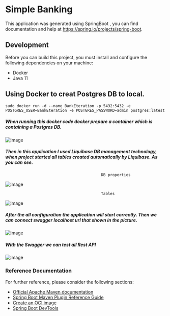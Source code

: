 # Simple Banking

This application was generated using SpringBoot , you can find documentation and help at https://spring.io/projects/spring-boot.


## Development

Before you can build this project, you must install and configure the following dependencies on your machine:
   * Docker
   * Java 11
 
## Using Docker to creat Postgres DB to local.
 
    sudo docker run -d --name BankEteration -p 5432:5432 -e POSTGRES_USER=BankEteration -e POSTGRES_PASSWORD=admin postgres:latest
##### When running this docker code docker prepare a container which is containing a Postgres DB.
  ![image](https://user-images.githubusercontent.com/13496352/139600125-dbb05596-65ab-47d9-945a-89edd9e561b9.png)
##### Then in this application I used Liquibase DB management technology, when project started all tables created automatically by Liquibase. As you can see.
                                                  
                                              DB properties
![image](https://user-images.githubusercontent.com/13496352/139600585-a7318e95-3780-4eb4-ae7c-810429692782.png)

                                              Tables
![image](https://user-images.githubusercontent.com/13496352/139600638-c1e8db37-b0f3-4a64-b270-605de9010a3e.png)

##### After the all configuration the application will start correctly. Then we can connect swagger localhost url that shown in the picture.
![image](https://user-images.githubusercontent.com/13496352/139738855-dccdf296-35b2-4586-80e9-280ace83380f.png)

##### With the Swagger we can test all Rest API

![image](https://user-images.githubusercontent.com/13496352/139740201-9d56ae88-df5d-414d-9748-6474894a6307.png)





### Reference Documentation
For further reference, please consider the following sections:

* [Official Apache Maven documentation](https://maven.apache.org/guides/index.html)
* [Spring Boot Maven Plugin Reference Guide](https://docs.spring.io/spring-boot/docs/2.5.6/maven-plugin/reference/html/)
* [Create an OCI image](https://docs.spring.io/spring-boot/docs/2.5.6/maven-plugin/reference/html/#build-image)
* [Spring Boot DevTools](https://docs.spring.io/spring-boot/docs/2.5.6/reference/htmlsingle/#using-boot-devtools)

